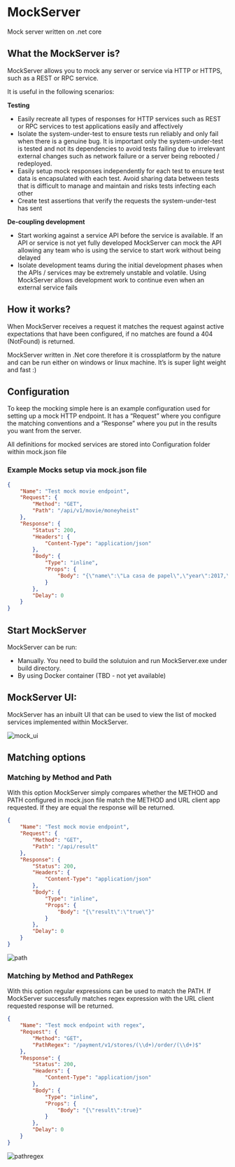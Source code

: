 # MockServer
Mock server written on .net core
## What the MockServer is?
MockServer allows you to mock any server or service via HTTP or HTTPS, such as a REST or RPC service.

It is useful in the following scenarios:

**Testing**

- Easily recreate all types of responses for HTTP services such as REST or RPC services to test applications easily and affectively
- Isolate the system-under-test to ensure tests run reliably and only fail when there is a genuine bug. It is important only the system-under-test is tested and not its dependencies to avoid tests failing due to irrelevant external changes such as network failure or a server being rebooted / redeployed.
- Easily setup mock responses independently for each test to ensure test data is encapsulated with each test. Avoid sharing data between tests that is difficult to manage and maintain and risks tests infecting each other
- Create test assertions that verify the requests the system-under-test has sent

**De-coupling development**

- Start working against a service API before the service is available. If an API or service is not yet fully developed MockServer can mock the API allowing any team who is using the service to start work without being delayed
- Isolate development teams during the initial development phases when the APIs / services may be extremely unstable and volatile. Using MockServer allows development work to continue even when an external service fails

## How it works?
When MockServer receives a request it matches the request against active expectations that have been configured, if no matches are found a 404 (NotFound) is returned.

MockServer written in .Net core therefore it is crossplatform by the nature and can be run either on windows or linux machine. It’s is super light weight and fast :)

## Configuration
To keep the mocking simple here is an example configuration used for setting up a mock HTTP endpoint. It has a “Request” where you configure the matching conventions and a “Response” where you put in the results you want from the server.

All definitions for mocked services are stored into Configuration folder within mock.json file
### Example Mocks setup via mock.json file

```json
{
	"Name": "Test mock movie endpoint",
	"Request": {
		"Method": "GET",
		"Path": "/api/v1/movie/moneyheist"
	},
	"Response": {
		"Status": 200,
		"Headers": {
			"Content-Type": "application/json"
		},
		"Body": {
			"Type": "inline",
			"Props": {
				"Body": "{\"name\":\"La casa de papel\",\"year\":2017,\"seasons\":5,\"genre\":[\"Crime\",\"Drama\",\"Heist\",\"Thriller\"]}"
			}
		},
		"Delay": 0
	}
}
```

## Start MockServer
MockServer can be run:

- Manually. You need to build the solutuion and run MockServer.exe under build directory.
- By using Docker container (TBD - not yet available)

## MockServer UI:
MockServer has an inbuilt UI that can be used to view the list of mocked services implemented within MockServer.

![mock_ui](https://user-images.githubusercontent.com/93197903/139095712-3b74e5d6-fdcb-4b01-a92a-55acb0573205.png)

## Matching options

### Matching by Method and Path
With this option MockServer simply compares whether the METHOD and PATH configured in mock.json file match the METHOD and URL client app requested. If they are equal the response will be returned.

```json
{
	"Name": "Test mock movie endpoint",
	"Request": {
		"Method": "GET",
		"Path": "/api/result"
	},
	"Response": {
		"Status": 200,
		"Headers": {
			"Content-Type": "application/json"
		},
		"Body": {
			"Type": "inline",
			"Props": {
				"Body": "{\"result\":\"true\"}"
			}
		},
		"Delay": 0
	}
}
```

![path](https://user-images.githubusercontent.com/93197903/139099728-8f6bfc3c-5fc0-4a26-90dc-c9c11a289984.png)

### Matching by Method and PathRegex
With this option regular expressions can be used to match the PATH. If MockServer successfully matches regex expression with the URL client requested response will be returned.

```json
{
	"Name": "Test mock endpoint with regex",
	"Request": {
		"Method": "GET",
		"PathRegex": "/payment/v1/stores/(\\d+)/order/(\\d+)$"
	},
	"Response": {
		"Status": 200,
		"Headers": {
			"Content-Type": "application/json"
		},
		"Body": {
			"Type": "inline",
			"Props": {
				"Body": "{\"result\":true}"
			}
		},
		"Delay": 0
	}
}
```
![pathregex](https://user-images.githubusercontent.com/93197903/139103594-7972339a-7303-44e0-877a-0bb7af73f17c.png)
